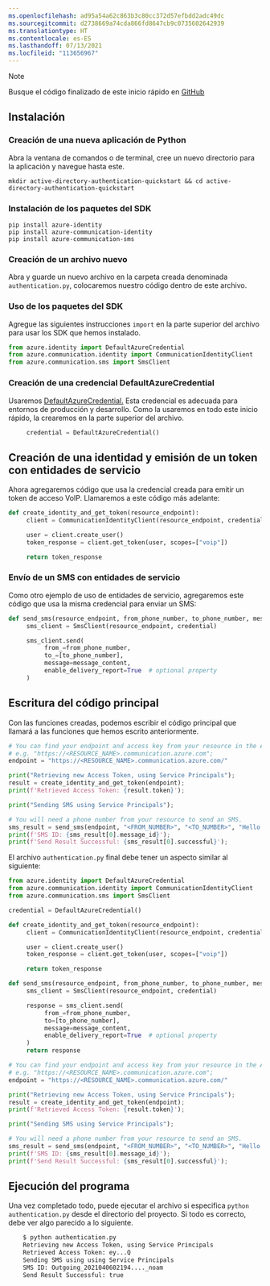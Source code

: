 ```yaml
---
ms.openlocfilehash: ad95a54a62c863b3c80cc372d57efbdd2adc49dc
ms.sourcegitcommit: d2738669a74cda866fd8647cb9c0735602642939
ms.translationtype: HT
ms.contentlocale: es-ES
ms.lasthandoff: 07/13/2021
ms.locfileid: "113656967"
---
```

> [!NOTE]
> Busque el código finalizado de este inicio rápido en [GitHub](https://github.com/Azure-Samples/communication-services-python-quickstarts/tree/main/use-managed-Identity)

## <a name="setting-up"></a>Instalación

### <a name="create-a-new-python-application"></a>Creación de una nueva aplicación de Python

Abra la ventana de comandos o de terminal, cree un nuevo directorio para la aplicación y navegue hasta este.

```console
mkdir active-directory-authentication-quickstart && cd active-directory-authentication-quickstart
```

### <a name="install-the-sdk-packages"></a>Instalación de los paquetes del SDK

```console
pip install azure-identity
pip install azure-communication-identity
pip install azure-communication-sms
```

### <a name="create-a-new-file"></a>Creación de un archivo nuevo
Abra y guarde un nuevo archivo en la carpeta creada denominada `authentication.py`, colocaremos nuestro código dentro de este archivo.

### <a name="use-the-sdk-packages"></a>Uso de los paquetes del SDK

Agregue las siguientes instrucciones `import` en la parte superior del archivo para usar los SDK que hemos instalado.

```python
from azure.identity import DefaultAzureCredential
from azure.communication.identity import CommunicationIdentityClient
from azure.communication.sms import SmsClient
```

### <a name="create-a-defaultazurecredential"></a>Creación de una credencial DefaultAzureCredential

Usaremos [DefaultAzureCredential.](/python/api/azure-identity/azure.identity.defaultazurecredential) Esta credencial es adecuada para entornos de producción y desarrollo. Como la usaremos en todo este inicio rápido, la crearemos en la parte superior del archivo.

```python
     credential = DefaultAzureCredential()
```

## <a name="create-an-identity-and-issue-a-token-with-service-principals"></a>Creación de una identidad y emisión de un token con entidades de servicio

Ahora agregaremos código que usa la credencial creada para emitir un token de acceso VoIP. Llamaremos a este código más adelante:

```python
def create_identity_and_get_token(resource_endpoint):
     client = CommunicationIdentityClient(resource_endpoint, credential)

     user = client.create_user()
     token_response = client.get_token(user, scopes=["voip"])

     return token_response
```

### <a name="send-an-sms-with-service-principals"></a>Envío de un SMS con entidades de servicio
Como otro ejemplo de uso de entidades de servicio, agregaremos este código que usa la misma credencial para enviar un SMS:

```python
def send_sms(resource_endpoint, from_phone_number, to_phone_number, message_content):
     sms_client = SmsClient(resource_endpoint, credential)

     sms_client.send(
          from_=from_phone_number,
          to_=[to_phone_number],
          message=message_content,
          enable_delivery_report=True  # optional property
     )
```

## <a name="write-our-main-code"></a>Escritura del código principal

Con las funciones creadas, podemos escribir el código principal que llamará a las funciones que hemos escrito anteriormente.

```python
# You can find your endpoint and access key from your resource in the Azure portal
# e.g. "https://<RESOURCE_NAME>.communication.azure.com";
endpoint = "https://<RESOURCE_NAME>.communication.azure.com/"

print("Retrieving new Access Token, using Service Principals");
result = create_identity_and_get_token(endpoint);
print(f'Retrieved Access Token: {result.token}');

print("Sending SMS using Service Principals");

# You will need a phone number from your resource to send an SMS.
sms_result = send_sms(endpoint, "<FROM_NUMBER>", "<TO_NUMBER>", "Hello from Service Principals");
print(f'SMS ID: {sms_result[0].message_id}');
print(f'Send Result Successful: {sms_result[0].successful}');
```

El archivo `authentication.py` final debe tener un aspecto similar al siguiente:

```python
from azure.identity import DefaultAzureCredential
from azure.communication.identity import CommunicationIdentityClient
from azure.communication.sms import SmsClient

credential = DefaultAzureCredential()

def create_identity_and_get_token(resource_endpoint):
     client = CommunicationIdentityClient(resource_endpoint, credential)

     user = client.create_user()
     token_response = client.get_token(user, scopes=["voip"])

     return token_response

def send_sms(resource_endpoint, from_phone_number, to_phone_number, message_content):
     sms_client = SmsClient(resource_endpoint, credential)

     response = sms_client.send(
          from_=from_phone_number,
          to=[to_phone_number],
          message=message_content,
          enable_delivery_report=True  # optional property
     )
     return response

# You can find your endpoint and access key from your resource in the Azure portal
# e.g. "https://<RESOURCE_NAME>.communication.azure.com";
endpoint = "https://<RESOURCE_NAME>.communication.azure.com/"

print("Retrieving new Access Token, using Service Principals");
result = create_identity_and_get_token(endpoint);
print(f'Retrieved Access Token: {result.token}');

print("Sending SMS using Service Principals");

# You will need a phone number from your resource to send an SMS.
sms_result = send_sms(endpoint, "<FROM_NUMBER>", "<TO_NUMBER>", "Hello from Service Principals");
print(f'SMS ID: {sms_result[0].message_id}');
print(f'Send Result Successful: {sms_result[0].successful}');
```
## <a name="run-the-program"></a>Ejecución del programa

Una vez completado todo, puede ejecutar el archivo si especifica `python authentication.py` desde el directorio del proyecto. Si todo es correcto, debe ver algo parecido a lo siguiente.

```Bash
    $ python authentication.py
    Retrieving new Access Token, using Service Principals
    Retrieved Access Token: ey...Q
    Sending SMS using using Service Principals
    SMS ID: Outgoing_2021040602194...._noam
    Send Result Successful: true
```

